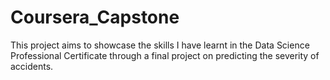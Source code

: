 # Coursera_Capstone
This project aims to showcase the skills I have learnt in the Data Science Professional Certificate through a final project on predicting the severity of accidents.
